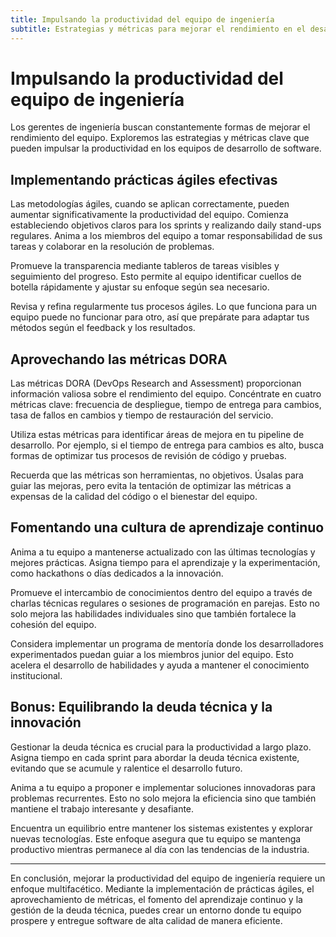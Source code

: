 ```yaml
---
title: Impulsando la productividad del equipo de ingeniería
subtitle: Estrategias y métricas para mejorar el rendimiento en el desarrollo de software
---
```


# Impulsando la productividad del equipo de ingeniería

Los gerentes de ingeniería buscan constantemente formas de mejorar el rendimiento del equipo. Exploremos las estrategias y métricas clave que pueden impulsar la productividad en los equipos de desarrollo de software.

## Implementando prácticas ágiles efectivas

Las metodologías ágiles, cuando se aplican correctamente, pueden aumentar significativamente la productividad del equipo. Comienza estableciendo objetivos claros para los sprints y realizando daily stand-ups regulares. Anima a los miembros del equipo a tomar responsabilidad de sus tareas y colaborar en la resolución de problemas.

Promueve la transparencia mediante tableros de tareas visibles y seguimiento del progreso. Esto permite al equipo identificar cuellos de botella rápidamente y ajustar su enfoque según sea necesario.

Revisa y refina regularmente tus procesos ágiles. Lo que funciona para un equipo puede no funcionar para otro, así que prepárate para adaptar tus métodos según el feedback y los resultados.

## Aprovechando las métricas DORA

Las métricas DORA (DevOps Research and Assessment) proporcionan información valiosa sobre el rendimiento del equipo. Concéntrate en cuatro métricas clave: frecuencia de despliegue, tiempo de entrega para cambios, tasa de fallos en cambios y tiempo de restauración del servicio.

Utiliza estas métricas para identificar áreas de mejora en tu pipeline de desarrollo. Por ejemplo, si el tiempo de entrega para cambios es alto, busca formas de optimizar tus procesos de revisión de código y pruebas.

Recuerda que las métricas son herramientas, no objetivos. Úsalas para guiar las mejoras, pero evita la tentación de optimizar las métricas a expensas de la calidad del código o el bienestar del equipo.

## Fomentando una cultura de aprendizaje continuo

Anima a tu equipo a mantenerse actualizado con las últimas tecnologías y mejores prácticas. Asigna tiempo para el aprendizaje y la experimentación, como hackathons o días dedicados a la innovación.

Promueve el intercambio de conocimientos dentro del equipo a través de charlas técnicas regulares o sesiones de programación en parejas. Esto no solo mejora las habilidades individuales sino que también fortalece la cohesión del equipo.

Considera implementar un programa de mentoría donde los desarrolladores experimentados puedan guiar a los miembros junior del equipo. Esto acelera el desarrollo de habilidades y ayuda a mantener el conocimiento institucional.

## Bonus: Equilibrando la deuda técnica y la innovación

Gestionar la deuda técnica es crucial para la productividad a largo plazo. Asigna tiempo en cada sprint para abordar la deuda técnica existente, evitando que se acumule y ralentice el desarrollo futuro.

Anima a tu equipo a proponer e implementar soluciones innovadoras para problemas recurrentes. Esto no solo mejora la eficiencia sino que también mantiene el trabajo interesante y desafiante.

Encuentra un equilibrio entre mantener los sistemas existentes y explorar nuevas tecnologías. Este enfoque asegura que tu equipo se mantenga productivo mientras permanece al día con las tendencias de la industria.

---

En conclusión, mejorar la productividad del equipo de ingeniería requiere un enfoque multifacético. Mediante la implementación de prácticas ágiles, el aprovechamiento de métricas, el fomento del aprendizaje continuo y la gestión de la deuda técnica, puedes crear un entorno donde tu equipo prospere y entregue software de alta calidad de manera eficiente.